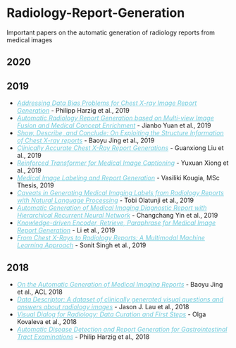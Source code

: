 # Radiology-Report-Generation
Important papers on the automatic generation of radiology reports from medical images

## 2020



## 2019
<ul>
    <li> <em> <a href="https://arxiv.org/pdf/1908.02123.pdf" style="color:#6ecadc" rel="nofollow"> Addressing Data Bias Problems for Chest X-ray Image Report Generation</a> </em> - Philipp Harzig et al., 2019
  </li>
  
   <li> <em> <a href="https://arxiv.org/pdf/1907.09085.pdf" style="color:#6ecadc" rel="nofollow"> Automatic Radiology Report Generation based on Multi-view Image Fusion and Medical Concept Enrichment</a> </em> - Jianbo Yuan et al., 2019
  </li>
  
   <li> <em> <a href="https://www.aclweb.org/anthology/P19-1657.pdf" style="color:#6ecadc" rel="nofollow"> Show, Describe, and Conclude: On Exploiting the Structure Information of Chest X-ray reports</a> </em> - Baoyu Jing et al., 2019
  </li>
  
  <li> <em> <a href="http://proceedings.mlr.press/v106/liu19a/liu19a.pdf" style="color:#6ecadc" rel="nofollow"> Clinically Accurate Chest X-Ray Report Generations</a> </em> - Guanxiong Liu et al., 2019
  </li>
  
  <li> <em> <a href="https://link.springer.com/content/pdf/10.1007%2F978-3-030-32692-0_77.pdf" style="color:#6ecadc" rel="nofollow"> Reinforced Transformer for Medical Image Captioning</a> </em> - Yuxuan Xiong et al., 2019
  </li>
  
  <li> <em> <a href="http://www2.aueb.gr/users/ion/docs/Vasiliki_Kougia_MSc_Thesis.pdf" style="color:#6ecadc" rel="nofollow"> Medical Image Labeling and Report Generation</a> </em> - Vasiliki Kougia, MSc Thesis, 2019
  </li>
  
  <li> <em> <a href="https://arxiv.org/pdf/1905.02283.pdf" style="color:#6ecadc" rel="nofollow"> Caveats in Generating Medical Imaging Labels from Radiology Reports with Natural Language Processing</a> </em> - Tobi Olatunji et al., 2019
  </li>
  
   <li> <em> <a href="https://ieeexplore.ieee.org/document/8970668" style="color:#6ecadc" rel="nofollow">Automatic Generation of Medical Imaging Diagnostic Report with Hierarchical Recurrent Neural Network</a> </em> - Changchang Yin et al., 2019
  </li>
  
   <li> <em> <a href="https://aaai.org/ojs/index.php/AAAI/article/view/4637" style="color:#6ecadc" rel="nofollow">Knowledge-driven Encoder, Retrieve, Paraphrase for Medical Image Report Generation</a> </em> - Li et al., 2019
  </li>
  
  <li> <em> <a href="https://ieeexplore.ieee.org/document/8945819" style="color:#6ecadc" rel="nofollow">  From Chest X-Rays to Radiology Reports: A Multimodal Machine Learning Approach</a> </em> - Sonit Singh et al., 2019
  </li>
</ul>

## 2018
<ul>
  <li> <em> <a href="www.aclweb.com/papers" style="color:#6ecadc" rel="nofollow"> On the Automatic Generation of Medical Imaging Reports</a> </em> - Baoyu Jing et al., ACL 2018
  </li>
 
  <li> <em> <a href="https://www.ncbi.nlm.nih.gov/pmc/articles/PMC6244189/pdf/sdata2018251.pdf" style="color:#6ecadc" rel="nofollow"> Data Descriptor: A dataset of clinically generated visual questions and answers about radiology images</a> </em> - Jason J. Lau et al., 2018
  </li>
  
   <li> <em> <a href="https://pdfs.semanticscholar.org/cc71/a905ca132999a158857823606cd979b9080e.pdf?_ga=2.237359941.45546797.1580707719-1841058027.1549347584" style="color:#6ecadc" rel="nofollow"> Visual Dialog for Radiology: Data Curation and First Steps</a> </em> - Olga Kovaleva et al., 2018
  </li>
  
   <li> <em> <a href="https://dl.acm.org/doi/pdf/10.1145/3343031.3356066?download=true" style="color:#6ecadc" rel="nofollow"> Automatic Disease Detection and Report Generation for Gastrointestinal Tract Examinations</a> </em> - Philip Harzig et al., 2018
  </li>
</ul>

